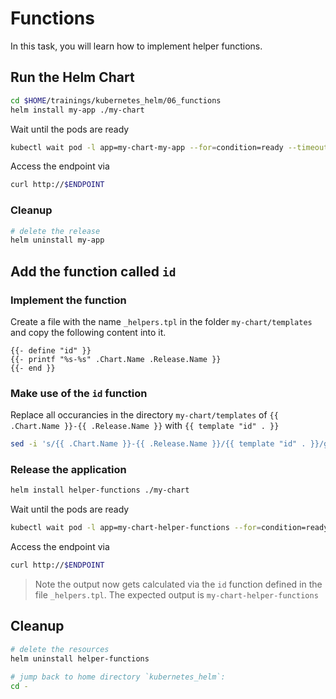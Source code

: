 # Functions

In this task, you will learn how to implement helper functions.

## Run the Helm Chart

```bash
cd $HOME/trainings/kubernetes_helm/06_functions
helm install my-app ./my-chart
```

Wait until the pods are ready

```bash
kubectl wait pod -l app=my-chart-my-app --for=condition=ready --timeout=120s
```

Access the endpoint via

```bash
curl http://$ENDPOINT
```

### Cleanup

```bash
# delete the release
helm uninstall my-app
```

## Add the function called `id`

### Implement the function

Create a file with the name `_helpers.tpl` in the folder `my-chart/templates` and copy the following content into it.

```tpl
{{- define "id" }}
{{- printf "%s-%s" .Chart.Name .Release.Name }}
{{- end }}
```

### Make use of the `id` function

Replace all occurancies in the directory `my-chart/templates` of `{{ .Chart.Name }}-{{ .Release.Name }}` with `{{ template "id" . }}`

```bash
sed -i 's/{{ .Chart.Name }}-{{ .Release.Name }}/{{ template "id" . }}/g' ./my-chart/templates/*
```

### Release the application

```bash
helm install helper-functions ./my-chart
```

Wait until the pods are ready

```bash
kubectl wait pod -l app=my-chart-helper-functions --for=condition=ready --timeout=120s
```

Access the endpoint via

```bash
curl http://$ENDPOINT
```

>Note the output now gets calculated via the `id` function defined in the file `_helpers.tpl`. The expected output is `my-chart-helper-functions`

## Cleanup

```bash
# delete the resources
helm uninstall helper-functions

# jump back to home directory `kubernetes_helm`:
cd -
```
